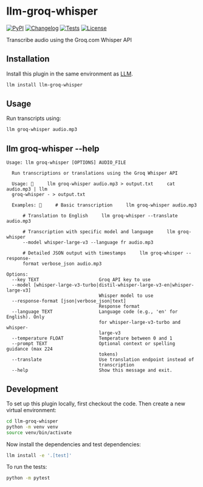 # llm-groq-whisper

[![PyPI](https://img.shields.io/pypi/v/llm-groq-whisper.svg)](https://pypi.org/project/llm-groq-whisper/)
[![Changelog](https://img.shields.io/github/v/release/simonw/llm-groq-whisper?include_prereleases&label=changelog)](https://github.com/simonw/llm-groq-whisper/releases)
[![Tests](https://github.com/simonw/llm-groq-whisper/actions/workflows/test.yml/badge.svg)](https://github.com/simonw/llm-groq-whisper/actions/workflows/test.yml)
[![License](https://img.shields.io/badge/license-Apache%202.0-blue.svg)](https://github.com/simonw/llm-groq-whisper/blob/main/LICENSE)

Transcribe audio using the Groq.com Whisper API

## Installation

Install this plugin in the same environment as [LLM](https://llm.datasette.io/).
```bash
llm install llm-groq-whisper
```
## Usage

Run transcripts using:
```bash
llm groq-whisper audio.mp3
```


## llm groq-whisper --help

<!-- [[[cog
import cog
from llm import cli
from click.testing import CliRunner
runner = CliRunner()
result = runner.invoke(cli.cli, ["groq-whisper", "--help"])
help = result.output.replace("Usage: cli", "Usage: llm")
cog.out(
    "```\n{}\n```".format(help)
)
]]] -->
```
Usage: llm groq-whisper [OPTIONS] AUDIO_FILE

  Run transcriptions or translations using the Groq Whisper API

  Usage:      llm groq-whisper audio.mp3 > output.txt     cat audio.mp3 | llm
  groq-whisper - > output.txt

  Examples:      # Basic transcription     llm groq-whisper audio.mp3

      # Translation to English     llm groq-whisper --translate audio.mp3

      # Transcription with specific model and language     llm groq-whisper
      --model whisper-large-v3 --language fr audio.mp3

      # Detailed JSON output with timestamps     llm groq-whisper --response-
      format verbose_json audio.mp3

Options:
  --key TEXT                      Groq API key to use
  --model [whisper-large-v3-turbo|distil-whisper-large-v3-en|whisper-large-v3]
                                  Whisper model to use
  --response-format [json|verbose_json|text]
                                  Response format
  --language TEXT                 Language code (e.g., 'en' for English). Only
                                  for whisper-large-v3-turbo and whisper-
                                  large-v3
  --temperature FLOAT             Temperature between 0 and 1
  --prompt TEXT                   Optional context or spelling guidance (max 224
                                  tokens)
  --translate                     Use translation endpoint instead of
                                  transcription
  --help                          Show this message and exit.

```
<!-- [[[end]]] -->

## Development

To set up this plugin locally, first checkout the code. Then create a new virtual environment:
```bash
cd llm-groq-whisper
python -m venv venv
source venv/bin/activate
```
Now install the dependencies and test dependencies:
```bash
llm install -e '.[test]'
```
To run the tests:
```bash
python -m pytest
```
